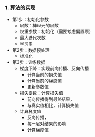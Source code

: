 ### 1. 算法的实现
- 第1步：初始化参数
  - 层数：神经元的层数
  - 权重参数：初始化（需要考虑偏置项）
  - 最大迭代次数
  - 学习率
- 第2步：数据预处理
  - 标准化
- 第3步：训练数据
  - 梯度下降：实现前向传播、反向传播
    - 计算当前的损失值
    - 计算当前的梯度值
    - 更新参数值
  - 损失函数：计算损失值
    - 前向传播得到最终结果，
    - 与真实值相比，计算损失值
  - 计算梯度值
    - 反向传播，
    - 每一层对结果的影响
    - 计算梯度值